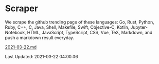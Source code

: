 # Scraper

We scrape the github trending page of these languages: Go, Rust, Python, Ruby, C++, C, Java, Shell, Makefile, Swift, Objective-C, Kotlin, Jupyter-Notebook, HTML, JavaScript, TypeScript, CSS, Vue, TeX, Markdown, and push a markdown result everyday.

[2021-03-22.md](https://github.com/yangwenmai/github-trending-backup/blob/master/2021-03-22.md)

Last Updated: 2021-03-22 04:00:06